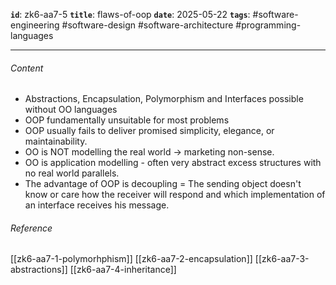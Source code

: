 **`id`**: zk6-aa7-5
**`title`**: flaws-of-oop
**`date`**: 2025-05-22
**`tags`**: #software-engineering #software-design #software-architecture #programming-languages

---

###### Content

-   Abstractions, Encapsulation, Polymorphism and Interfaces possible without OO languages
-   OOP fundamentally unsuitable for most problems
-   OOP usually fails to deliver promised simplicity, elegance, or maintainability.
-   OO is NOT modelling the real world -> marketing non-sense.
-   OO is application modelling - often very abstract excess structures with no real world parallels.
-   The advantage of OOP is decoupling = The sending object doesn't know or care how the receiver will respond and which implementation of an interface receives his message.

###### Reference

[[zk6-aa7-1-polymorhphism]]
[[zk6-aa7-2-encapsulation]]
[[zk6-aa7-3-abstractions]]
[[zk6-aa7-4-inheritance]]
